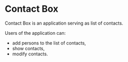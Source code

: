Contact Box
========================

Contact Box is an application serving as list of contacts.

Users of the application can:

- add persons to the list of contacts,
- show contacts,
- modify contacts.

